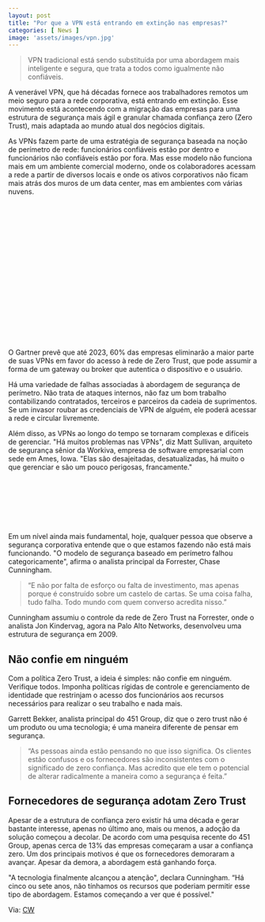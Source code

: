 ```yaml
---
layout: post
title: "Por que a VPN está entrando em extinção nas empresas?"
categories: [ News ]
image: 'assets/images/vpn.jpg'
---
```


> VPN tradicional está sendo substituída por uma abordagem mais inteligente e segura, que trata a todos como igualmente não confiáveis.

A venerável VPN, que há décadas fornece aos trabalhadores remotos um meio seguro para a rede corporativa, está entrando em extinção. Esse movimento está acontecendo com a migração das empresas para uma estrutura de segurança mais ágil e granular chamada confiança zero (Zero Trust), mais adaptada ao mundo atual dos negócios digitais.

As VPNs fazem parte de uma estratégia de segurança baseada na noção de perímetro de rede: funcionários confiáveis ​​estão por dentro e funcionários não confiáveis ​​estão por fora. Mas esse modelo não funciona mais em um ambiente comercial moderno, onde os colaboradores acessam a rede a partir de diversos locais e onde os ativos corporativos não ficam mais atrás dos muros de um data center, mas em ambientes com várias nuvens.

<!-- QUADRADO -->
<script async src="//pagead2.googlesyndication.com/pagead/js/adsbygoogle.js"></script>
<ins class="adsbygoogle"
style="display:inline-block;width:336px;height:280px"
data-ad-client="ca-pub-2838251107855362"
data-ad-slot="5351066970"></ins>
<script>
(adsbygoogle = window.adsbygoogle || []).push({});
</script>

O Gartner prevê que até 2023, 60% das empresas eliminarão a maior parte de suas VPNs em favor do acesso à rede de Zero Trust, que pode assumir a forma de um gateway ou broker que autentica o dispositivo e o usuário.

Há uma variedade de falhas associadas à abordagem de segurança de perímetro. Não trata de ataques internos, não faz um bom trabalho contabilizando contratados, terceiros e parceiros da cadeia de suprimentos. Se um invasor roubar as credenciais de VPN de alguém, ele poderá acessar a rede e circular livremente. 

Além disso, as VPNs ao longo do tempo se tornaram complexas e difíceis de gerenciar. "Há muitos problemas nas VPNs", diz Matt Sullivan, arquiteto de segurança sênior da Workiva, empresa de software empresarial com sede em Ames, Iowa. "Elas são desajeitadas, desatualizadas, há muito o que gerenciar e são um pouco perigosas, francamente."

<!-- MINI ANÚNCIO -->
<script async src="//pagead2.googlesyndication.com/pagead/js/adsbygoogle.js"></script>
<!-- Games Root -->
<ins class="adsbygoogle"
style="display:inline-block;width:730px;height:95px"
data-ad-client="ca-pub-2838251107855362"
data-ad-slot="5351066970"></ins>
<script>
(adsbygoogle = window.adsbygoogle || []).push({});
</script>

Em um nível ainda mais fundamental, hoje, qualquer pessoa que observe a segurança corporativa entende que o que estamos fazendo não está mais funcionando. "O modelo de segurança baseado em perímetro falhou categoricamente", afirma o analista principal da Forrester, Chase Cunningham.

> “E não por falta de esforço ou falta de investimento, mas apenas porque é construído sobre um castelo de cartas. Se uma coisa falha, tudo falha. Todo mundo com quem converso acredita nisso.”

Cunningham assumiu o controle da rede de Zero Trust na Forrester, onde o analista Jon Kindervag, agora na Palo Alto Networks, desenvolveu uma estrutura de segurança em 2009.

## Não confie em ninguém

<!-- RETANGULO LARGO 2 -->
<script async src="//pagead2.googlesyndication.com/pagead/js/adsbygoogle.js"></script>
<ins class="adsbygoogle"
style="display:block; text-align:center;"
data-ad-layout="in-article"
data-ad-format="fluid"
data-ad-client="ca-pub-2838251107855362"
data-ad-slot="8549252987"></ins>
<script>
(adsbygoogle = window.adsbygoogle || []).push({});
</script>

Com a política Zero Trust, a ideia é simples: não confie em ninguém. Verifique todos. Imponha políticas rígidas de controle e gerenciamento de identidade que restrinjam o acesso dos funcionários aos recursos necessários para realizar o seu trabalho e nada mais.

Garrett Bekker, analista principal do 451 Group, diz que o zero trust não é um produto ou uma tecnologia; é uma maneira diferente de pensar em segurança.

> “As pessoas ainda estão pensando no que isso significa. Os clientes estão confusos e os fornecedores são inconsistentes com o significado de zero confiança. Mas acredito que ele tem o potencial de alterar radicalmente a maneira como a segurança é feita.”

## Fornecedores de segurança adotam Zero Trust

Apesar de a estrutura de confiança zero existir há uma década e gerar bastante interesse, apenas no último ano, mais ou menos, a adoção da solução começou a decolar. De acordo com uma pesquisa recente do 451 Group, apenas cerca de 13% das empresas começaram a usar a confiança zero. Um dos principais motivos é que os fornecedores demoraram a avançar. Apesar da demora, a abordagem está ganhando força.

"A tecnologia finalmente alcançou a atenção", declara Cunningham. “Há cinco ou sete anos, não tínhamos os recursos que poderiam permitir esse tipo de abordagem. Estamos começando a ver que é possível." 

<!-- RETANGULO LARGO -->
<script async src="https://pagead2.googlesyndication.com/pagead/js/adsbygoogle.js"></script>
<!-- Informat -->
<ins class="adsbygoogle"
style="display:block"
data-ad-client="ca-pub-2838251107855362"
data-ad-slot="2327980059"
data-ad-format="auto"
data-full-width-responsive="true"></ins>
<script>
(adsbygoogle = window.adsbygoogle || []).push({});
</script>

Via: [CW](https://computerworld.com.br/2019/12/06/por-que-a-vpn-esta-entrando-em-extincao-nas-empresas/)
